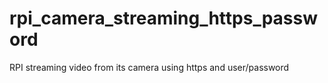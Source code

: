 # rpi_camera_streaming_https_password
RPI streaming video from its camera using https and user/password
